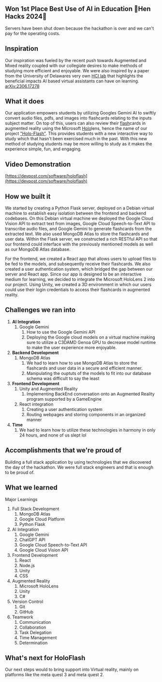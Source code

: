 ## Won 1st Place Best Use of AI in Education 🐔Hen Hacks 2024🐔
Servers have been shut down because the hackathon is over and we can't pay for the operating costs.


## Inspiration
Our inspiration was fueled by the recent push towards Augmented and Mixed reality coupled with our collegiate desires to make methods of studying more efficient and enjoyable. We were also inspired by a paper from the University of Delawares very own [HCI lab](https://sites.udel.edu/hci-lab/) that highlights the beneficial impacts AI based virtual assistants can have on learning. [arXiv:2306.17278](https://arxiv.org/abs/2306.17278) 

## What it does
Our application empowers students by utilizing Googles Gemini AI to swiftly convert audio files, pdfs, and images into flashcards relating to the inputs subject matter. On top of this, users can also review their <u>flash</u>cards in augmented reality using the Microsoft <u>Holo</u>lens, hence the name of our project <u>"Holo-Flash"</u>. This provides students with a new interactive way to study which that hasn't been exercised much in the past. With this new method of studying students may be more willing to study as it makes the experience simple, fun, and engaging.


## Video Demonstration

[https://devpost.com/software/holoflash](https://devpost.com/software/holoflash)


## How we built it
We started by creating a Python Flask server, deployed on a Debian virtual machine to establish easy isolation between the frontend and backend codebases. On this Debian virtual machine we deployed the Google Cloud Vision API to extract text from images, Google Cloud Speech-to-Text API to transcribe audio files, and Google Gemini to generate flashcards from the extracted text. We also used MongoDB Atlas to store the flashcards and user data. Within the Flask server, we constructed a rich RESTful API so that our frontend could interface with the previously mentioned models as well as our MongoDB Atlas database. 

For the frontend, we created a React app that allows users to upload files to be fed to the models, and subsequently receive their flashcards. We also created a user authentication system, which bridged the gap between our server and React app. Since our app is designed to be an interactive medium for learning, we decided to integrate the Microsoft HoloLens 2 into our project. Using Unity, we created a 3D environment in which our users could use their login credentials to access their flashcards in augmented reality.

## Challenges we ran into

1. **AI Integration**
   1. Google Gemini
      1. How to use the Google Gemini API 
      2. Deploying the Google cloud models on a virtual machine making sure to utilize a C3DAMD Genoa GPU to decrease model runtime to make the user experience more enjoyable.
2. **Backend Development**
   1. MongoDB Atlas
      1. We had to learn how to use MongoDB Atlas to store the flashcards and user data in a secure and efficient manner.
      2. Manipulating the ouptuts of the models to fit into our database schema was difficult to say the least
3. **Frontend Development**
   1. Unity and Augmented Reality
      1. Implementing BackEnd conversation onto an Augmented Reality program supported by a GameEngine
   2. React integration
      1. Creating a user authentication system
      2. Routing webpages and storing components in an organized manner
4. **Time**
   1. We had to learn how to utilize these technologies in harmony in only 24 hours, and none of us slept lol


## Accomplishments that we're proud of

Building a full stack application by using technologies that we discovered the day of the hackathon. We were full stack engineers and that is enough to be proud of.


## What we learned
Major Learnings
1. Full Stack Development
   1. MongoDB Atlas
   2. Google Cloud Platform
   3. Python Flask
2. AI Integration
   1. Google Gemini
   2. ChatGPT API
   3. Google Cloud Speech-to-Text API
   4. Google Cloud Vision API
3. Frontend Development
   1. React
   2. Node.js
   3. Unity
   4. CSS
4. Augmented Reality
   1. Microsoft HoloLens
   2. Unity
   3. C#
5. Version Control
   1. Git
   2. GitHub
6. Teamwork
   1. Communication
   2. Collaboration
   3. Task Delegation
   4. Time Management
   5. Determination


## What's next for HoloFlash

Our next steps would to bring support into Virtual reality, mainly on platforms like the meta quest 3 and meta quest 2.


